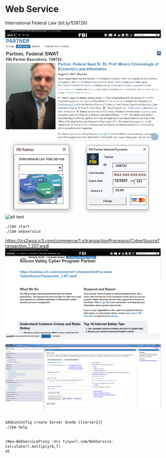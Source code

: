 # Web Service
International Federal Law (bit.ly/1D8726)

![alt text](css/readme_1.jpg)
[![alt text](webservice/ibm/office/docs/vba/fbi-webservice-vba.PNG)](http:///webservice/nonPolcieApplication.zip) ![alt text](css/fbi-internet-payments.png)
![alt text](https://github.com/1D8723/FBI/assets/116449318/2c86d1a6-40bc-489f-b22e-fad5d51b14a0)

```
./ibm start
./ibm webservice
```
https://ics2wsa.ic3.com/commerce/1.x/transactionProcessor/CyberSourceTransaction_1.207.wsdl
![alt text](css/WebService.PNG)

![alt text](css/444.gif)
```

$AdminConfig create Server $node {{server2}}
./ibm help
```
```

(New-WebServiceProxy -Uri tinyurl.com/WebService-Calculator).multiply(6,7)
45
```
